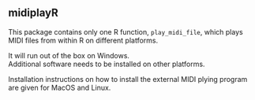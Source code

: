 ## midiplayR

This package contains only one R function, `play_midi_file`,
which plays MIDI files from within R on different platforms.

It will run out of the box on Windows.     
Additional software needs to be installed on other platforms.

Installation instructions on how to install the external MIDI plying program
are given for MacOS and Linux.

